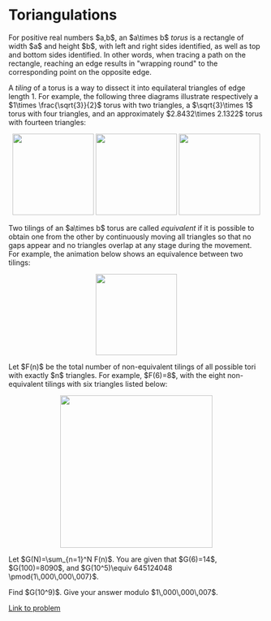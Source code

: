 # Toriangulations

<p>For positive real numbers $a,b$, an $a\times b$ <i>torus</i> is a rectangle of width $a$ and height $b$, with left and right sides identified, as well as top and bottom sides identified. In other words, when tracing a path on the rectangle, reaching an edge results in "wrapping round" to the corresponding point on the opposite edge.</p>

<p>A <i>tiling</i> of a torus is a way to dissect it into equilateral triangles of edge length 1. For example, the following three diagrams illustrate respectively a $1\times \frac{\sqrt{3}}{2}$ torus with two triangles, a $\sqrt{3}\times 1$ torus with four triangles, and an approximately $2.8432\times 2.1322$ torus with fourteen triangles:</p>
<div style="text-align:center;">
<img src="project/images/p780_sample-small-1.png" class="dark_img" alt="" height="160" />
<img src="project/images/p780_sample-small-2.png" class="dark_img" alt="" height="160" />
<img src="project/images/p780_sample-small-3.png" class="dark_img" alt="" height="160" />
</div>

<p>Two tilings of an $a\times b$ torus are called <i>equivalent</i> if it is possible to obtain one from the other by continuously moving all triangles so that no gaps appear and no triangles overlap at any stage during the movement. For example, the animation below shows an equivalence between two tilings:</p>
<div style="text-align:center;">
<img src="project/images/p780_animation.gif" class="dark_img" alt="" height="160" />
</div>

<p>Let $F(n)$ be the total number of non-equivalent tilings of all possible tori with exactly $n$ triangles. For example, $F(6)=8$, with the eight non-equivalent tilings with six triangles listed below:</p>
<div style="text-align:center;">
<img src="project/images/p780_t6-all.png" class="dark_img" alt="" height="300" />
</div>

<p>Let $G(N)=\sum_{n=1}^N F(n)$. You are given that $G(6)=14$, $G(100)=8090$, and $G(10^5)\equiv 645124048 \pmod{1\,000\,000\,007}$.</p>

<p>Find $G(10^9)$. Give your answer modulo $1\,000\,000\,007$.</p>


[Link to problem](https://projecteuler.net/problem=780)
